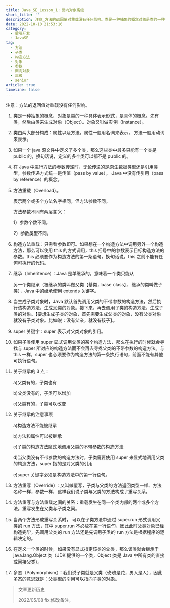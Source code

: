 ```yaml
---
title: Java_SE_Lesson_1：面向对象高级
short_title: ''
description: 注意_方法的返回值对重载没有任何影响。类是一种抽象的概念对象是类的一种具体表示形式是具体的概念。先有类然后由类来生成对象（object）。对象又叫做实例（instance）。类由两大部分构成_属性以及方法。属性一般用名词来表示方法一般用动词来表示。如果一个java源文件中定义了多个类那么这些类中最多只能有一个类是public的换句话说定义的多个类可以都不是public的。在java中进行方法的参数传递时无论传递的是原生数据类型还是引用类型参数传递方式统一是传值（passbyvalue）。java中没有传引
date: 2022-10-10 21:53:16
category:
  - 后端开发
  - JavaSE
tag:
  - 方法
  - 子类
  - 构造方法
  - 对象
  - 参数
  - 面向对象
  - 高级
  - senior
article: true
timeline: false
---
```

注意：方法的返回值对重载没有任何影响。

1. 类是一种抽象的概念，对象是类的一种具体表示形式，是具体的概念。先有类，然后由类来生成对象（Object）。对象又叫做实例（Instance）。
2. 类由两大部分构成：属性以及方法。属性一般用名词来表示， 方法一般用动词来表示。
3. 如果一个 java 源文件中定义了多个类，那么这些类中最多只能有一个类是 public 的，换句话说，定义的多个类可以都不是 public  的。
4. 在 Java 中进行方法的参数传递时，无论传递的是原生数据类型还是引用类型，参数传递方式统一是传值（pass by value）。 Java 中没有传引用（pass by reference）的概念。
5. 方法重载（Overload）。

   表示两个或多个方法名字相同，但方法参数不同。

   方法参数不同有两层含义：

   1）参数个数不同。

   2）参数类型不同。

6. 构造方法重载：只需看参数即可。如果想在一个构造方法中调用另外一个构造方法，那么可以使用 this 的方式调用，this 括号中的参数表示目标构造方法的参数。this 必须要作为构造方法的第一条语句，换句话说，this 之前不能有任何可执行的代码。
7. 继承（Inheritence）：Java 是单继承的，意味着一个类只能从

   另一个类继承（被继承的类叫做父类【基类，base class】， 继承的类叫做子类），Java 中的继承使用 extends 关键字。
8. 当生成子类对象时，Java 默认首先调用父类的不带参数的构造方法，然后执行该构造方法，生成父类的对象。接下来，再去调用子类的构造方法，生成子类的对象。【要想生成子类的对象，首先需要生成父类的对象，没有父类对象就没有子类对象。比如说：没有父亲，就没有孩子】。
9. super 关键字：super 表示对父类对象的引用。
10. 如果子类使用 super 显式调用父类的某个构造方法，那么在执行的时候就会寻找与 super 所对应的构造方法而不会再去寻找父类的不带参数的构造方法。与 this 一样，super 也必须要作为构造方法的第一条执行语句，前面不能有其他可执行语句。
11. 关于继承的 3 点：

    a)父类有的，子类也有

    b)父类没有的，子类可以增加

    c)父类有的，子类可以改变
12. 关于继承的注意事项

    a)构造方法不能被继承

    b)方法和属性可以被继承

    c)子类的构造方法隐式地调用父类的不带参数的构造方法

    d)当父类没有不带参数的构造方法时，子类需要使用 super 来显式地调用父类的构造方法，super  指的是对父类的引用

    e)super 关键字必须是构造方法中的第一行语句。
13. 方法重写（Override）：又叫做覆写，子类与父类的方法返回类型一样、方法名称一样，参数一样，这样我们说子类与父类的方法构成了重写关系。
14. 方法重写与方法重载之间的关系：重载发生在同一个类内部的两个或多个方法。重写发生在父类与子类之间。
15. 当两个方法形成重写关系时， 可以在子类方法中通过 super.run 形式调用父类的 run 方法，其中 super.run 不必放在第一行语句，因此此时父类对象已经构造完毕，先调用父类的 run 方法还是先调用子类的 run 方法是根据程序的逻辑决定的。
16. 在定义一个类的时候，如果没有显式指定该类的父类，那么该类就会继承于 java.lang.Object 类（JDK 提供的一个类，Object 类是 Java 中所有类的直接或间接父类）。
17. 多态（Polymorphism）：我们说子类就是父类（玫瑰是花，男人是人），因此多态的意思就是：父类型的引用可以指向子类的对象。

> 文章更新历史
>
> 2022/05/08 fix:修改备注。